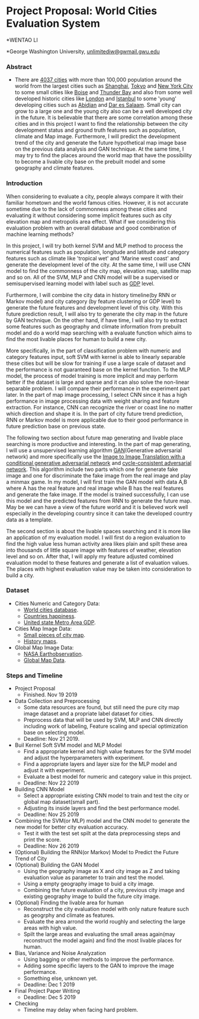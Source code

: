 # Project Proposal: World Cities Evaluation System
*WENTAO LI

*George Washington University, <unlimitediw@gwmail.gwu.edu>

### Abstract
* There are [4037 cities](https://brilliantmaps.com/4037-100000-person-cities/) with more than 100,000 population around the world from the largest cities such as [Shanghai](https://en.wikipedia.org/wiki/Shanghai), [Tokyo](https://en.wikipedia.org/wiki/Tokyo) and [New York City](https://en.wikipedia.org/wiki/New_York_City) to some small cities like [Boise](https://en.wikipedia.org/wiki/Boise,_Idaho) and [Thunder Bay](https://en.wikipedia.org/wiki/Thunder_Bay) and also from some well developed historic cities like [London](https://en.wikipedia.org/wiki/London) and [Istanbul](https://en.wikipedia.org/wiki/Istanbul) to some 'young' developing cities such as [Abidjan](https://en.wikipedia.org/wiki/Abidjan) and [Dar es Salaam](https://en.wikipedia.org/wiki/Dar_es_Salaam). Small city can grow to a large one and the young city also can be a well developed city in the future. It is believable that there are some correlation among these cities and in this project I want to find the relationship between the city development status and  ground truth features such as population, climate and Map image. Furthermore, I will predict the development trend of the city and generate the future hypothetical map image base on the previous data analysis and GAN technique. At the same time, I may try to find the places around the world map that have the possibility to become a livable city base on the prebuilt model and some geography and climate features.

### Introduction
When considering to evaluate a city, people always compare it with their familiar hometown and the world famous cities. However, it is not accurate sometime due to the lack of commonness among these cities and evaluating it without considering some implicit features such as city elevation map and metropolis area effect. What if we considering this evaluation problem with an overall database and good combination of machine learning methods?

In this project, I will try both kernel SVM and MLP method to process the numerical features such as population, longitude and latitude and category features such as climate like 'tropical wet' and 'Marine west coast' and generate the development level of the city. At the same time, I will use CNN model to find the commonness of the city map, elevation map, satellite map and so on. All of the SVM, MLP and CNN model will be a supervised or semisupervised learning model with label such as [GDP](https://en.wikipedia.org/wiki/Gross_domestic_product) level.

Furthermore, I will combine the city data in history timeline(by RNN or Markov model) and city category (by feature clustering or GDP level) to generate the future features and development level of this city. With this future prediction result, I will also try to generate the city map in the future by GAN technique. On the other hand, if have time, I will also try to extract some features such as geography and climate information from prebuilt model and do a world map searching with a evaluate function which aims to find the most livable places for human to build a new city.

More specifically, in the part of classification problem with numeric and category features input, soft SVM with kernel is able to linearly separable these cities but will be slow for training if use a large scale of dataset and the performance is not guaranteed base on the kernel function. To the MLP model, the process of model training is more implicit and may perform better if the dataset is large and sparse and it can also solve the non-linear separable problem. I will compare their performance in the experiment part later. In the part of map image processing, I select CNN since it has a high performance in image processing data with weight sharing and feature extraction. For instance, CNN can recognize the river or coast line no matter which direction and shape it is. In the part of city future trend prediction, RNN or Markov model is more applicable due to their good performance in future prediction base on previous state.

The following two section about future map generating and livable place searching is more productive and interesting. In the part of map generating, I will use a unsupervised learning algorithm [GAN](https://arxiv.org/pdf/1406.2661.pdf)(Generative adversarial network) and more specifically use the [Image to Image Translation with a conditional generative adversarial network](https://arxiv.org/pdf/1611.07004.pdf) and [cycle-consistent adversarial network](https://arxiv.org/pdf/1703.10593.pdf). This algorithm include two parts which one for generate fake image and one for discriminate the fake image from the real image and play a minmax game. In my model, I will first train the GAN model with data A,B where A has the real feature and real image while B has the real features and generate the fake image. If the model is trained successfully, I can use this model and the predicted features from RNN to generate the future map. May be we can have a view of the future world and it is believed work well especially in the developing country since it can take the developed country data as a template. 

The second section is about the livable spaces searching and it is more like an application of my evaluation model. I will first do a region evaluation to find the high value less human activity area likes plain and spilt these area into thousands of little square image with features of weather, elevation level and so on. After that, I will apply my feature adjusted combined evaluation model to these features and generate a list of evaluation values. The places with highest evaluation value may be taken into consideration to build a city.

### Dataset
* Cities Numeric and Category Data:
  * [World cities database](https://www.kaggle.com/max-mind/world-cities-database).
  * [Countries happiness](https://www.kaggle.com/unsdsn/world-happiness#2015.csv).
  * [United state Metro Area GDP](https://www.bea.gov/data/gdp/gdp-metropolitan-area).
* Cities Map Image Data:
  * [Small pieces of city map](https://people.eecs.berkeley.edu/~taesung_park/CycleGAN/datasets/).
  * [History maps](https://legacy.lib.utexas.edu/maps/world_cities.html#D).
* Global Map Image Data:
  * [NASA Earthobservation](https://earthobservatory.nasa.gov/global-maps).
  * [Global Map Data](https://nationalmap.gov/small_scale/atlas-ftp-global-map.html).
  
### Steps and Timeline
* Project Proposal
  * Finished. Nov 19 2019
* Data Collection and Preprocessing
  * Some data resources are found, but still need the pure city map image dataset and a propriate label dataset for cities.
  * Preprocess data that will be used by SVM, MLP and CNN directly including work of labeling, Feature scaling and special optimization base on selecting model.
  * Deadline: Nov 21 2019.
* Buil Kernel Soft SVM model and MLP Model
  * Find a appropriate kernel and high value features for the SVM model and adjust the hyperparameters with experiment.
  * Find a appropriate layers and layer size for the MLP model and adjust it with experiment.
  * Evaluate a best model for numeric and category value in this project.
  * Deadline: Nov 22 2019
* Building CNN Model
  * Select a appropriate existing CNN model to train and test the city or global map dataset(small part).
  * Adjusting its inside layers and find the best performance model.
  * Deadline: Nov 25 2019
* Combining the SVM(or MLP) model and the CNN model to generate the new model for better city evaluation accuracy.
  * Test it with the test set spilt at the data preprocessing steps and print the score.
  * Deadline: Nov 26 2019
* (Optional) Building the RNN(or Markov) Model to Predict the Future Trend of City
* (Optional) Building the GAN Model
  * Using the geography image as X and city image as Z and taking evaluation value as parameter to train and test the model.
  * Using a empty geography image to buid a city image.
  * Combining the future evaluation of a city, previous city image and existing geography image to build the future city image.
* (Optional) Finding the livable area for human
  * Reconstruct the city evaluation model with only nature feature such as geogrphy and climate as features.
  * Evaluate the area arrond the world roughly and selecting the large areas with high value.
  * Spilt the large areas and evaluating the small areas again(may reconstruct the model again) and find the most livable places for human.
* Bias, Variance and Noise Analyzation
  * Using bagging or other methods to improve the performance.
  * Adding some specific layers to the GAN to improve the image performance.
  * Something else, unknown yet.
  * Deadline: Dec 1 2019
* Final Project Paper Writing
  * Deadline: Dec 5 2019
* Checking
  * Timeline may delay when facing hard problem.




